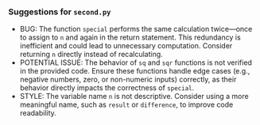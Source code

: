 ### Suggestions for `second.py`

- BUG: The function `special` performs the same calculation twice—once to assign to `n` and again in the return statement. This redundancy is inefficient and could lead to unnecessary computation. Consider returning `n` directly instead of recalculating.
- POTENTIAL ISSUE: The behavior of `sq` and `sqr` functions is not verified in the provided code. Ensure these functions handle edge cases (e.g., negative numbers, zero, or non-numeric inputs) correctly, as their behavior directly impacts the correctness of `special`.
- STYLE: The variable name `n` is not descriptive. Consider using a more meaningful name, such as `result` or `difference`, to improve code readability.

